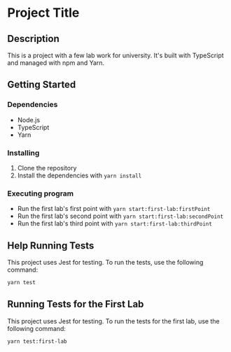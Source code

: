 # Project Title

## Description

This is a project with a few lab work for university. It's built with TypeScript and managed with npm and Yarn.

## Getting Started

### Dependencies

- Node.js
- TypeScript
- Yarn

### Installing

1. Clone the repository
2. Install the dependencies with `yarn install`

### Executing program

- Run the first lab's first point with `yarn start:first-lab:firstPoint`
- Run the first lab's second point with `yarn start:first-lab:secondPoint`
- Run the first lab's third point with `yarn start:first-lab:thirdPoint`

## Help Running Tests

This project uses Jest for testing. To run the tests, use the following command:

```bash
yarn test
```

## Running Tests for the First Lab

This project uses Jest for testing. To run the tests for the first lab, use the following command:

```bash
yarn test:first-lab
```

